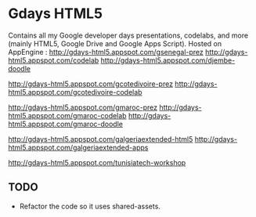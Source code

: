Gdays HTML5
===========
Contains all my Google developer days presentations, codelabs, and more (mainly HTML5, Google Drive and Google Apps Script).
Hosted on AppEngine :
http://gdays-html5.appspot.com/gsenegal-prez
http://gdays-html5.appspot.com/codelab
http://gdays-html5.appspot.com/djembe-doodle

http://gdays-html5.appspot.com/gcotedivoire-prez
http://gdays-html5.appspot.com/gcotedivoire-codelab

http://gdays-html5.appspot.com/gmaroc-prez
http://gdays-html5.appspot.com/gmaroc-codelab
http://gdays-html5.appspot.com/gmaroc-doodle

http://gdays-html5.appspot.com/galgeriaextended-html5
http://gdays-html5.appspot.com/galgeriaextended-apps

http://gdays-html5.appspot.com/tunisiatech-workshop

## TODO ##
- Refactor the code so it uses shared-assets.

